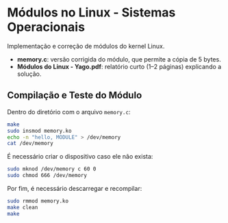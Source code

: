# Módulos no Linux - Sistemas Operacionais

Implementação e correção de módulos do kernel Linux.

- **memory.c**: versão corrigida do módulo, que permite a cópia de 5 bytes.  
- **Módulos do Linux - Yago.pdf**: relatório curto (1–2 páginas) explicando a solução.

## Compilação e Teste do Módulo

Dentro do diretório com o arquivo `memory.c`:

```bash
make
sudo insmod memory.ko
echo -n "hello, MODULE" > /dev/memory
cat /dev/memory
```

É necessário criar o dispositivo caso ele não exista:
```bash
sudo mknod /dev/memory c 60 0
sudo chmod 666 /dev/memory
```

Por fim, é necessário descarregar e recompilar:
```bash
sudo rmmod memory.ko
make clean
make
```